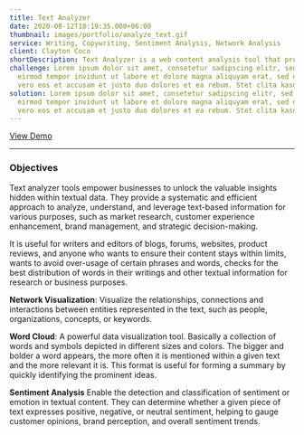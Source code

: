 ```yaml
---
title: Text Analyzer
date: 2020-08-12T18:19:35.000+06:00
thumbnail: images/portfolio/analyze_text.gif
service: Writing, Copywriting, Sentiment Analysis, Network Analysis
client: Clayton Coco
shortDescription: Text Analyzer is a web content analysis tool that provides extensive statistics about your content like the count of characters, words, sentences, paragraphs, spaces, punctuations, the frequency of phrases and words.
challenge: Lorem ipsum dolor sit amet, consetetur sadipscing elitr, sed diam nonumy
  eirmod tempor invidunt ut labore et dolore magna aliquyam erat, sed diam voluptua
  vero eos et accusam et justo duo dolores et ea rebum. Stet clita kasd gubergren.
solution: Lorem ipsum dolor sit amet, consetetur sadipscing elitr, sed diam nonumy
  eirmod tempor invidunt ut labore et dolore magna aliquyam erat, sed diam voluptua
  vero eos et accusam et justo duo dolores et ea rebum. Stet clita kasd gubergren.
---
```



[View Demo](https://lalajz.shinyapps.io/textSentiment/)



---

### Objectives
Text analyzer tools empower businesses to unlock the valuable insights hidden within textual data. They provide a systematic and efficient approach to analyze, understand, and leverage text-based information for various purposes, such as market research, customer experience enhancement, brand management, and strategic decision-making.

It is useful for writers and editors of blogs, forums, websites, product reviews, and anyone who wants to ensure their content stays within limits, wants to avoid over-usage of certain phrases and words, checks for the best distribution of words in their writings and other textual information for research or business purposes.

**Network Visualization**: Visualize the relationships, connections and interactions between entities represented in the text, such as people, organizations, concepts, or keywords.

**Word Cloud**: A powerful data visualization tool.  Basically a collection of words and symbols depicted in different sizes and colors. The bigger and bolder a word appears, the more often it is mentioned within a given text and the more relevant it is. This format is useful for forming a summary by quickly identifying the prominent ideas.

**Sentiment Analysis** Enable the detection and classification of sentiment or emotion in textual content. They can determine whether a given piece of text expresses positive, negative, or neutral sentiment, helping to gauge customer opinions, brand perception, and overall sentiment trends.

